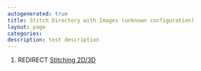 ```yaml
---
autogenerated: true
title: Stitch Directory with Images (unknown configuration)
layout: page
categories: 
description: test description
---
```


1.  REDIRECT [Stitching 2D/3D](Stitching_2D_3D)
